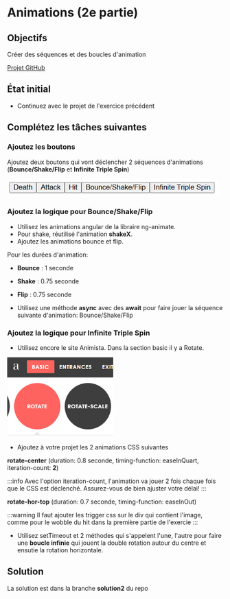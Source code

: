 # Animations (2e partie)

## Objectifs
Créer des séquences et des boucles d'animation

[Projet GitHub](https://github.com/CEM-420-5W5/ngRPGAnimations)

## État initial

- Continuez avec le projet de l'exercice précédent

## Complétez les tâches suivantes

### Ajoutez les boutons

Ajoutez deux boutons qui vont déclencher 2 séquences d'animations (**Bounce/Shake/Flip** et **Infinite Triple Spin**)

![alt text](image-3.png)

### Ajoutez la logique pour Bounce/Shake/Flip

- Utilisez les animations angular de la libraire ng-animate.
- Pour shake, réutilisé l'animation **shakeX**.
- Ajoutez les animations bounce et flip.

Pour les durées d'animation:

- **Bounce** : 1 seconde
- **Shake** : 0.75 seconde
- **Flip** : 0.75 seconde

- Utilisez une méthode **async** avec des **await** pour faire jouer la séquence suivante d'animation: Bounce/Shake/Flip

### Ajoutez la logique pour Infinite Triple Spin

- Utilisez encore le site Animista. Dans la section basic il y a Rotate.

![alt text](image-2.png)

- Ajoutez à votre projet les 2 animations CSS suivantes

**rotate-center** (duration: 0.8 seconde, timing-function: easeInQuart, iteration-count: **2**)

:::info
Avec l'option iteration-count, l'animation va jouer 2 fois chaque fois que le CSS est déclenché. Assurez-vous de bien ajuster votre délai!
:::

**rotate-hor-top** (duration: 0.7 seconde, timing-function: easeInOut)

:::warning
Il faut ajouter les trigger css sur le div qui contient l'image, comme pour le wobble du hit dans la première partie de l'exercie
:::

- Utilisez setTimeout et 2 méthodes qui s'appelent l'une, l'autre pour faire une **boucle infinie** qui jouent la double rotation autour du centre et ensutie la rotation horizontale.

## Solution

La solution est dans la branche **solution2** du repo
